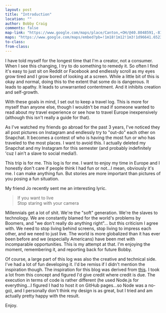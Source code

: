 ```yaml
---
layout: post
title: "Introduction"
location: ""
author: Bobby Craig
comments: false
map-link: "https://www.google.com/maps/place/Canton,+OH/@40.8048591,-81.4351842,12z/data=!3m1!4b1!4m5!3m4!1s0x8836c84fd29980a9:0x12cc9ba49ffa6f4b!8m2!3d40.7989473!4d-81.378447"
maps: "https://www.google.com/maps/embed?pb=!1m18!1m12!1m3!1d96641.65231230289!2d-81.43518396357355!3d40.80485911564358!2m3!1f0!2f0!3f0!3m2!1i1024!2i768!4f13.1!3m3!1m2!1s0x8836c84fd29980a9%3A0x12cc9ba49ffa6f4b!2sCanton%2C+OH!5e0!3m2!1sen!2sus!4v1484941513653"
to-class:
from-class:
---
```


<p>I have told myself for the longest time that I'm a creator, not a consumer. When I see this changing, I try to do something to remedy it. So often I find it's easy to just sit on Reddit or Facebook and endlessly scroll as my eyes grow tired and I grow bored of looking at a screen. While a little bit of this is okay and normal, doing this to the extent that some do is dangerous. It leads to apathy. It leads to unwarranted contentment. And it inhibits creation and self-growth.</p>

<p>With these goals in mind, I set out to keep a travel log. This is more for myself than anyone else, though I wouldn't be mad if someone wanted to read about my travel experience or see how to travel Europe inexpensively (although this isn't really a guide for that).</p>

<p>As I've watched my friends go abroad for the past 3 years, I've noticed they all post pictures on Instagram and endlessly try to "out-do" each other on Snapchat. It becomes a contest of who is having the most fun or who has traveled to the most places. I want to avoid this. I actually deleted my Snapchat and my Instagram for this semester (and probably indefinitely 'cuz I ain't a slave to social media!).</p>

<p>This trip is for me. This log is for me. I want to enjoy my time in Europe and I honestly don't care if people think I had fun or not...I mean, obviously it's me. I can make anything fun. But stories are more important than pictures of you posing a fun situation.</p>

<p>My friend Jo recently sent me an interesting lyric.</p>

<div class="quotation">
  <blockquote>
    If you want to live<br>
    Stop staring with your camera
  </blockquote>
</div>

<p>Millennials get a lot of shit. We're the "soft" generation. We're the slaves to technology. We are constantly blamed for the world's problems by Boomers, and "we don't really do anything right"... but this criticism I agree with. We need to stop living behind screens, stop living to impress each other, and we need to just live. The world is more globalized than it has ever been before and we (especially Americans) have been met with incomparable opportunities. This is my attempt at that. I'm enjoying the moment, remembering it, and reporting back for future Bobby.</p>

<p>Of course, a large part of this log was also the creative and technical side. I've had a lot of fun developing it. I'd be remiss if I didn't mention the inspiration though. The inspiration for this blog was derived from <a href="https://tympanus.net/Development/StorytellingMap/">this</a>. I took a lot from this concept and figured I'd give credit where credit is due. The execution in terms of code is rather different (he used Node.js for everything...I figured I had to host it on GitHub pages...so Node was a no-go), and I personally don't think my design is as great, but I tried and am actually pretty happy with the result.</p>

<p>Enjoy.</p>
